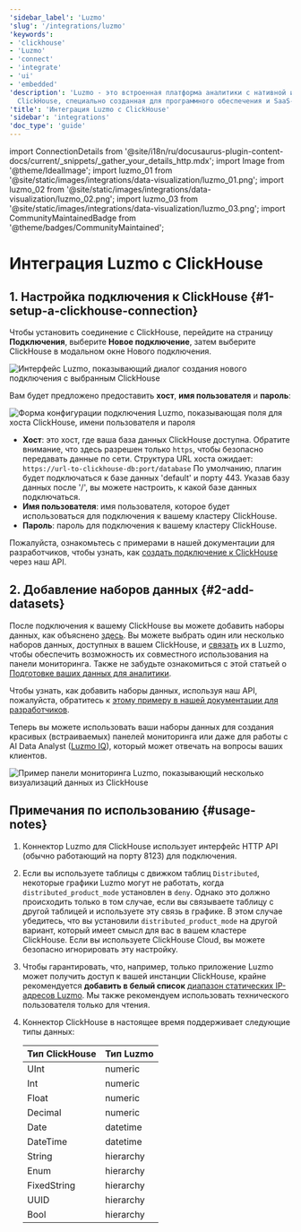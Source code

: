 ```yaml
---
'sidebar_label': 'Luzmo'
'slug': '/integrations/luzmo'
'keywords':
- 'clickhouse'
- 'Luzmo'
- 'connect'
- 'integrate'
- 'ui'
- 'embedded'
'description': 'Luzmo - это встроенная платформа аналитики с нативной интеграцией
  ClickHouse, специально созданная для программного обеспечения и SaaS-приложений.'
'title': 'Интеграция Luzmo с ClickHouse'
'sidebar': 'integrations'
'doc_type': 'guide'
---
```


import ConnectionDetails from '@site/i18n/ru/docusaurus-plugin-content-docs/current/_snippets/_gather_your_details_http.mdx';
import Image from '@theme/IdealImage';
import luzmo_01 from '@site/static/images/integrations/data-visualization/luzmo_01.png';
import luzmo_02 from '@site/static/images/integrations/data-visualization/luzmo_02.png';
import luzmo_03 from '@site/static/images/integrations/data-visualization/luzmo_03.png';
import CommunityMaintainedBadge from '@theme/badges/CommunityMaintained';


# Интеграция Luzmo с ClickHouse

<CommunityMaintainedBadge/>

## 1. Настройка подключения к ClickHouse {#1-setup-a-clickhouse-connection}

Чтобы установить соединение с ClickHouse, перейдите на страницу **Подключения**, выберите **Новое подключение**, затем выберите ClickHouse в модальном окне Нового подключения.

<Image img={luzmo_01} size="md" alt="Интерфейс Luzmo, показывающий диалог создания нового подключения с выбранным ClickHouse" border />

Вам будет предложено предоставить **хост**, **имя пользователя** и **пароль**:

<Image img={luzmo_02} size="md" alt="Форма конфигурации подключения Luzmo, показывающая поля для хоста ClickHouse, имени пользователя и пароля" border />

*   **Хост**: это хост, где ваша база данных ClickHouse доступна. Обратите внимание, что здесь разрешен только `https`, чтобы безопасно передавать данные по сети. Структура URL хоста ожидает: `https://url-to-clickhouse-db:port/database`
    По умолчанию, плагин будет подключаться к базе данных 'default' и порту 443. Указав базу данных после '/', вы можете настроить, к какой базе данных подключаться.
*   **Имя пользователя**: имя пользователя, которое будет использоваться для подключения к вашему кластеру ClickHouse.
*   **Пароль**: пароль для подключения к вашему кластеру ClickHouse.

Пожалуйста, ознакомьтесь с примерами в нашей документации для разработчиков, чтобы узнать, как [создать подключение к ClickHouse](https://developer.luzmo.com/api/createAccount?exampleSection=AccountCreateClickhouseRequestBody) через наш API.

## 2. Добавление наборов данных {#2-add-datasets}

После подключения к вашему ClickHouse вы можете добавить наборы данных, как объяснено [здесь](https://academy.luzmo.com/article/ldx3iltg). Вы можете выбрать один или несколько наборов данных, доступных в вашем ClickHouse, и [связать](https://academy.luzmo.com/article/gkrx48x5) их в Luzmo, чтобы обеспечить возможность их совместного использования на панели мониторинга. Также не забудьте ознакомиться с этой статьей о [Подготовке ваших данных для аналитики](https://academy.luzmo.com/article/u492qov0).

Чтобы узнать, как добавить наборы данных, используя наш API, пожалуйста, обратитесь к [этому примеру в нашей документации для разработчиков](https://developer.luzmo.com/api/createDataprovider?exampleSection=DataproviderCreateClickhouseRequestBody).

Теперь вы можете использовать ваши наборы данных для создания красивых (встраиваемых) панелей мониторинга или даже для работы с AI Data Analyst ([Luzmo IQ](https://luzmo.com/iq)), который может отвечать на вопросы ваших клиентов.

<Image img={luzmo_03} size="md" alt="Пример панели мониторинга Luzmo, показывающий несколько визуализаций данных из ClickHouse" border />

## Примечания по использованию {#usage-notes}

1. Коннектор Luzmo для ClickHouse использует интерфейс HTTP API (обычно работающий на порту 8123) для подключения.
2. Если вы используете таблицы с движком таблиц `Distributed`, некоторые графики Luzmo могут не работать, когда `distributed_product_mode` установлен в `deny`. Однако это должно происходить только в том случае, если вы связываете таблицу с другой таблицей и используете эту связь в графике. В этом случае убедитесь, что вы установили `distributed_product_mode` на другой вариант, который имеет смысл для вас в вашем кластере ClickHouse. Если вы используете ClickHouse Cloud, вы можете безопасно игнорировать эту настройку.
3. Чтобы гарантировать, что, например, только приложение Luzmo может получить доступ к вашей инстанции ClickHouse, крайне рекомендуется **добавить в белый список** [диапазон статических IP-адресов Luzmo](https://academy.luzmo.com/article/u9on8gbm). Мы также рекомендуем использовать технического пользователя только для чтения.
4. Коннектор ClickHouse в настоящее время поддерживает следующие типы данных:

    | Тип ClickHouse | Тип Luzmo |
    | --- | --- |
    | UInt | numeric |
    | Int | numeric |
    | Float | numeric |
    | Decimal | numeric |
    | Date | datetime |
    | DateTime | datetime |
    | String | hierarchy |
    | Enum | hierarchy |
    | FixedString | hierarchy |
    | UUID | hierarchy |
    | Bool | hierarchy |
